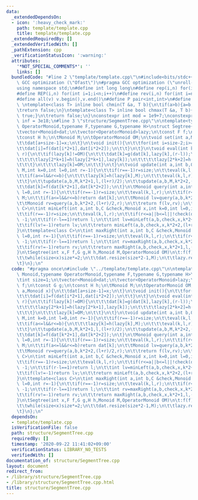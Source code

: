 ```yaml
---
data:
  _extendedDependsOn:
  - icon: ':heavy_check_mark:'
    path: template/template.cpp
    title: template/template.cpp
  _extendedRequiredBy: []
  _extendedVerifiedWith: []
  _pathExtension: cpp
  _verificationStatusIcon: ':warning:'
  attributes:
    '*NOT_SPECIAL_COMMENTS*': ''
    links: []
  bundledCode: "#line 2 \"template/template.cpp\"\n#include<bits/stdc++.h>\n#pragma\
    \ GCC optimization (\"Ofast\")\n#pragma GCC optimization (\"unroll-loops\")\n\
    using namespace std;\n#define int long long\n#define rep(i,n) for(int i=0;i<n;i++)\n\
    #define REP(i,n) for(int i=1;i<n;i++)\n#define rev(i,n) for(int i=n-1;i>=0;i--)\n\
    #define all(v) v.begin(),v.end()\n#define P pair<int,int>\n#define len(s) (int)s.size()\n\
    \ \ntemplate<class T> inline bool chmin(T &a, T b){\n\tif(a>b){a=b;return true;}\n\
    \treturn false;\n}\ntemplate<class T> inline bool chmax(T &a, T b){\n\tif(a<b){a=b;return\
    \ true;}\n\treturn false;\n}\nconstexpr int mod = 1e9+7;\nconstexpr long long\
    \ inf = 3e18;\n#line 3 \"structure/SegmentTree.cpp\"\n\ntemplate<typename Monoid,typename\
    \ OperatorMonoid,typename F,typename G,typename H>\nstruct Segtree{\n\tint size=1;\n\
    \tvector<Monoid>dat;\n\tvector<OperatorMonoid>lazy;\n\tconst F f;\n\tconst G g;\n\
    \tconst H h;\n\tMonoid M;\n\tOperatorMonoid OM;\n\tvoid set(int a,Monoid x){\n\
    \t\tdat[a+size-1]=x;\n\t}\n\tvoid init(){\n\t\tfor(int i=size-2;i>=0;i--){\n\t\
    \t\tdat[i]=f(dat[i*2+1],dat[i*2+2]);\n\t\t}\n\t}\n\tvoid eval(int k,int l,int\
    \ r){\n\t\tif(lazy[k]!=OM){\n\t\t\tdat[k]=g(dat[k],lazy[k],(r-l));\n\t\t\tif(r-l>1){\n\
    \t\t\t\tlazy[2*k+1]=h(lazy[2*k+1],lazy[k]);\n\t\t\t\tlazy[2*k+2]=h(lazy[2*k+2],lazy[k]);\n\
    \t\t\t}\n\t\t\tlazy[k]=OM;\n\t\t}\n\t}\n\tvoid update(int a,int b,OperatorMonoid\
    \ M,int k=0,int l=0,int r=-1){\n\t\tif(r==-1)r=size;\n\t\teval(k,l,r);\n\t\tif(r<=a||b<=l)return;\n\
    \t\tif(a<=l&&r<=b){\n\t\t\tlazy[k]=h(lazy[k],M);\n\t\t\teval(k,l,r);\n\t\t\treturn;\n\
    \t\t}\n\t\tupdate(a,b,M,k*2+1,l,(l+r)/2);\n\t\tupdate(a,b,M,k*2+2,(l+r)/2,r);\n\
    \t\tdat[k]=f(dat[k*2+1],dat[k*2+2]);\n\t}\n\tMonoid query(int a,int b,int k=0,int\
    \ l=0,int r=-1){\n\t\tif(r==-1)r=size;\n\t\teval(k,l,r);\n\t\tif(r<=a||b<=l)return\
    \ M;\n\t\tif(a<=l&&r<=b)return dat[k];\n\t\tMonoid lv=query(a,b,k*2+1,l,(l+r)/2);\n\
    \t\tMonoid rv=query(a,b,k*2+2,(l+r)/2,r);\n\t\treturn f(lv,rv);\n\t}\n\ttemplate<class\
    \ C>\n\tint minLeft(int a,int b,C &check,Monoid x,int k=0,int l=0,int r=-1){\n\
    \t\tif(r==-1)r=size;\n\t\teval(k,l,r);\n\t\tif(r<=a||b<=l||!check(dat[k],x))return\
    \ -1;\n\t\tif(r-l==1)return l;\n\t\tint lv=minLeft(a,b,check,x,k*2+1,l,(l+r)/2);\n\
    \t\tif(lv!=-1)return lv;\n\t\treturn minLeft(a,b,check,x,k*2+2,(l+r)/2,r);\n\t\
    }\n\ttemplate<class C>\n\tint maxRight(int a,int b,C &check,Monoid x,int k=0,int\
    \ l=0,int r=-1){\n\t\tif(r==-1)r=size;\n\t\teval(k,l,r);\n\t\tif(r<=a||b<=l||!check(dat[k],x))return\
    \ -1;\n\t\tif(r-l==1)return l;\n\t\tint rv=maxRight(a,b,check,x,k*2+2,(l+r)/2,r);\n\
    \t\tif(rv!=-1)return rv;\n\t\treturn maxRight(a,b,check,x,k*2+1,l,(l+r)/2);\n\t\
    }\n\tSegtree(int x,F f,G g,H h,Monoid M,OperatorMonoid OM)\n\t:f(f),g(g),h(h),M(M),OM(OM){\n\
    \t\twhile(size<x)size*=2;\n\t\tdat.resize(size*2-1,M);\n\t\tlazy.resize(size*2-1,OM);\n\
    \t}\n};\n"
  code: "#pragma once\n#include \"../template/template.cpp\"\n\ntemplate<typename\
    \ Monoid,typename OperatorMonoid,typename F,typename G,typename H>\nstruct Segtree{\n\
    \tint size=1;\n\tvector<Monoid>dat;\n\tvector<OperatorMonoid>lazy;\n\tconst F\
    \ f;\n\tconst G g;\n\tconst H h;\n\tMonoid M;\n\tOperatorMonoid OM;\n\tvoid set(int\
    \ a,Monoid x){\n\t\tdat[a+size-1]=x;\n\t}\n\tvoid init(){\n\t\tfor(int i=size-2;i>=0;i--){\n\
    \t\t\tdat[i]=f(dat[i*2+1],dat[i*2+2]);\n\t\t}\n\t}\n\tvoid eval(int k,int l,int\
    \ r){\n\t\tif(lazy[k]!=OM){\n\t\t\tdat[k]=g(dat[k],lazy[k],(r-l));\n\t\t\tif(r-l>1){\n\
    \t\t\t\tlazy[2*k+1]=h(lazy[2*k+1],lazy[k]);\n\t\t\t\tlazy[2*k+2]=h(lazy[2*k+2],lazy[k]);\n\
    \t\t\t}\n\t\t\tlazy[k]=OM;\n\t\t}\n\t}\n\tvoid update(int a,int b,OperatorMonoid\
    \ M,int k=0,int l=0,int r=-1){\n\t\tif(r==-1)r=size;\n\t\teval(k,l,r);\n\t\tif(r<=a||b<=l)return;\n\
    \t\tif(a<=l&&r<=b){\n\t\t\tlazy[k]=h(lazy[k],M);\n\t\t\teval(k,l,r);\n\t\t\treturn;\n\
    \t\t}\n\t\tupdate(a,b,M,k*2+1,l,(l+r)/2);\n\t\tupdate(a,b,M,k*2+2,(l+r)/2,r);\n\
    \t\tdat[k]=f(dat[k*2+1],dat[k*2+2]);\n\t}\n\tMonoid query(int a,int b,int k=0,int\
    \ l=0,int r=-1){\n\t\tif(r==-1)r=size;\n\t\teval(k,l,r);\n\t\tif(r<=a||b<=l)return\
    \ M;\n\t\tif(a<=l&&r<=b)return dat[k];\n\t\tMonoid lv=query(a,b,k*2+1,l,(l+r)/2);\n\
    \t\tMonoid rv=query(a,b,k*2+2,(l+r)/2,r);\n\t\treturn f(lv,rv);\n\t}\n\ttemplate<class\
    \ C>\n\tint minLeft(int a,int b,C &check,Monoid x,int k=0,int l=0,int r=-1){\n\
    \t\tif(r==-1)r=size;\n\t\teval(k,l,r);\n\t\tif(r<=a||b<=l||!check(dat[k],x))return\
    \ -1;\n\t\tif(r-l==1)return l;\n\t\tint lv=minLeft(a,b,check,x,k*2+1,l,(l+r)/2);\n\
    \t\tif(lv!=-1)return lv;\n\t\treturn minLeft(a,b,check,x,k*2+2,(l+r)/2,r);\n\t\
    }\n\ttemplate<class C>\n\tint maxRight(int a,int b,C &check,Monoid x,int k=0,int\
    \ l=0,int r=-1){\n\t\tif(r==-1)r=size;\n\t\teval(k,l,r);\n\t\tif(r<=a||b<=l||!check(dat[k],x))return\
    \ -1;\n\t\tif(r-l==1)return l;\n\t\tint rv=maxRight(a,b,check,x,k*2+2,(l+r)/2,r);\n\
    \t\tif(rv!=-1)return rv;\n\t\treturn maxRight(a,b,check,x,k*2+1,l,(l+r)/2);\n\t\
    }\n\tSegtree(int x,F f,G g,H h,Monoid M,OperatorMonoid OM)\n\t:f(f),g(g),h(h),M(M),OM(OM){\n\
    \t\twhile(size<x)size*=2;\n\t\tdat.resize(size*2-1,M);\n\t\tlazy.resize(size*2-1,OM);\n\
    \t}\n};\n"
  dependsOn:
  - template/template.cpp
  isVerificationFile: false
  path: structure/SegmentTree.cpp
  requiredBy: []
  timestamp: '2020-09-22 11:41:02+09:00'
  verificationStatus: LIBRARY_NO_TESTS
  verifiedWith: []
documentation_of: structure/SegmentTree.cpp
layout: document
redirect_from:
- /library/structure/SegmentTree.cpp
- /library/structure/SegmentTree.cpp.html
title: structure/SegmentTree.cpp
---
```

